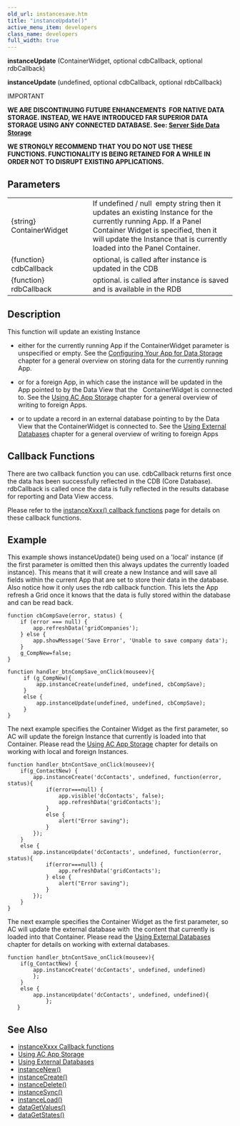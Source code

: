 ```yaml
---
old_url: instancesave.htm
title: "instanceUpdate()"
active_menu_item: developers
class_name: developers
full_width: true
---
```



**instanceUpdate** (ContainerWidget, optional cdbCallback, optional rdbCallback)

**instanceUpdate** (undefined, optional cdbCallback, optional rdbCallback)

IMPORTANT

**WE ARE DISCONTINUING FUTURE ENHANCEMENTS  FOR NATIVE DATA STORAGE. INSTEAD, WE HAVE INTRODUCED FAR SUPERIOR DATA STORAGE USING ANY CONNECTED DATABASE. See: [Server Side Data Storage](/developers/documentation/product-guide/data-storage/server-side-data-storage/)**

**WE STRONGLY RECOMMEND THAT YOU DO NOT USE THESE FUNCTIONS. FUNCTIONALITY IS BEING RETAINED FOR A WHILE IN ORDER NOT TO DISRUPT EXISTING APPLICATIONS.**

## Parameters

<table>
<tr>
<td width="175">
{string} ContainerWidget

</td>
<td width="16">
</td>
<td width="689">
If undefined / null  empty string then it updates an existing Instance for the currently running App. If a Panel Container Widget is specified, then it will update the Instance that is currently loaded into the Panel Container.

</td>
</tr>
<tr>
<td width="175">
{function} cdbCallback

</td>
<td width="16">
</td>
<td width="689">
optional, is called after instance is updated in the CDB

</td>
</tr>
<tr>
<td width="175">
{function} rdbCallback

</td>
<td width="16">
</td>
<td width="689">
optional. is called after instance is saved and is available in the RDB

</td>
</tr>
</table>

## Description

This function will update an existing Instance

 - either for the currently running App if the ContainerWidget parameter is unspecified or empty. See the [Configuring Your App for Data Storage](/developers/documentation/product-guide/advanced-features/data-storage-management/standard-storage-procedures/configuring-your-app-for-data) chapter for a general overview on storing data for the currently running App.

 - or for a foreign App, in which case the instance will be updated in the App pointed to by the Data View that the   ContainerWidget is connected to. See the [Using AC App Storage](/developers/documentation/product-guide/advanced-features/data-storage-management/crud-in-detail/using-ac-app-storage/) chapter for a general overview of writing to foreign Apps.

 - or to update a record in an external database pointing to by the Data View that the ContainerWidget is connected to. See the [Using External Databases](/developers/documentation/product-guide/advanced-features/data-storage-management/crud-in-detail/using-external-databases/) chapter for a general overview of writing to foreign Apps

## Callback Functions

There are two callback function you can use. cdbCallback returns first once the data has been successfully reflected in the CDB (Core Database). rdbCallback is called once the data is fully reflected in the results database for reporting and Data View access.

Please refer to the [instanceXxxx() callback functions](/developers/documentation/scripting-apis/client-api/instance-data-functions/instancexxxx-callback-function) page for details on these callback functions.

## Example

This example shows instanceUpdate() being used on a 'local' instance (if the first parameter is omitted then this always updates the currently loaded instance). This means that it will create a new Instance and will save all fields within the current App that are set to store their data in the database. Also notice how it only uses the rdb callback function. This lets the App refresh a Grid once it knows that the data is fully stored within the database and can be read back.

    function cbCompSave(error, status) {
        if (error === null) {
            app.refreshData('gridCompanies');
        } else {
            app.showMessage('Save Error', 'Unable to save company data');
        }
        g_CompNew=false;
    }
     
    function handler_btnCompSave_onClick(mouseev){
         if (g_CompNew){
             app.instanceCreate(undefined, undefined, cbCompSave);
         } 
         else {
             app.instanceUpdate(undefined, undefined, cbCompSave);
         }
    }

The next example specifies the Container Widget as the first parameter, so AC will update the foreign Instance that currently is loaded into that Container. Please read the [Using AC App Storage](/developers/documentation/product-guide/advanced-features/data-storage-management/crud-in-detail/using-ac-app-storage/) chapter for details on working with local and foreign Instances.

    function handler_btnContSave_onClick(mouseev){
        if(g_ContactNew) {
            app.instanceCreate('dcContacts', undefined, function(error, status){ 
                if(error===null) {
                    app.visible('dcContacts', false);
                    app.refreshData('gridContacts');       
                }
                else {
                    alert("Error saving");                        
                }
            });
        }
        else {
            app.instanceUpdate('dcContacts', undefined, function(error, status){ 
                if(error===null) {
                    app.refreshData('gridContacts');
                } else {
                    alert("Error saving");                      
                }
            });    
        }
    }

The next example specifies the Container Widget as the first parameter, so AC will update the external database with  the content that currently is loaded into that Container. Please read the [Using External Databases](/developers/documentation/product-guide/advanced-features/data-storage-management/crud-in-detail/using-external-databases/) chapter for details on working with external databases.

    function handler_btnContSave_onClick(mouseev){
        if(g_ContactNew) {
            app.instanceCreate('dcContacts', undefined, undefined)
            };
        }
        else {
            app.instanceUpdate('dcContacts', undefined, undefined){ 
                };    
       }
   


## See Also

 - [instanceXxxx Callback functions](/developers/documentation/scripting-apis/client-api/instance-data-functions/instancexxxx-callback-function)
 - [Using AC App Storage](/developers/documentation/product-guide/advanced-features/data-storage-management/crud-in-detail/using-ac-app-storage/)
 - [Using External Databases](/developers/documentation/product-guide/advanced-features/data-storage-management/crud-in-detail/using-external-databases/)
 - [instanceNew()](/developers/documentation/scripting-apis/client-api/instance-data-functions/instancenew)
 - [instanceCreate()](/developers/documentation/scripting-apis/client-api/instance-data-functions/instancesave "instance")
 - [instanceDelete()](/developers/documentation/scripting-apis/client-api/instance-data-functions/instancedelete)
 - [instanceSync()](/developers/documentation/scripting-apis/client-api/instance-data-functions/instancesync)
 - [instanceLoad()](/developers/documentation/scripting-apis/client-api/instance-data-functions/instanceload)
 - [dataGetValues()](/developers/documentation/scripting-apis/client-api/widget-data-state-manipulation/datagetvalues)
 - [dataGetStates()](/developers/documentation/scripting-apis/client-api/widget-data-state-manipulation/datagetstates)
